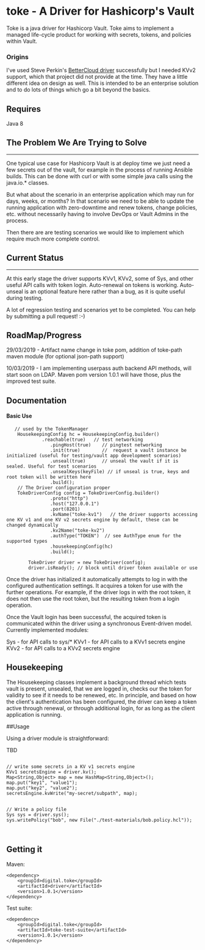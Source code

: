 # toke - A Driver for Hashicorp's Vault 

Toke is a java driver for Hashicorp Vault. Toke aims to implement a managed life-cycle product for working with secrets, tokens, and policies within Vault.

### Origins

I've used Steve Perkin's [BetterCloud driver](https://github.com/BetterCloud/vault-java-driver) 
successfully but I needed KVv2 support, which that project did not provide at the time. They have a 
little different idea on design as well. This is intended to be an enterprise solution and to do lots of
things which go a bit beyond the basics.

Requires
---------------------

Java 8

## The Problem We Are Trying to Solve
---------------------

One typical use case for Hashicorp Vault is at deploy time we just need a few secrets out of the vault, for example in
the process of running Ansible builds. This can be done with curl or with some simple java calls using the java.io.* classes.

But what about the scenario in an enterprise application which may run for days, weeks, or months? In that
scenario we need to be able to update the running application with zero-downtime and renew tokens, change policies,
etc. without necessarily having to involve DevOps or Vault Admins in the process. 

Then there are are testing scenarios we would like to implement which require much more complete control. 


## Current Status
---------------------

At this early stage the driver supports KVv1, KVv2, some of Sys, and other useful API calls with token login. Auto-renewal on tokens is working. Auto-unseal is an
optional feature here rather than a bug, as it is quite useful during testing. 

A lot of regression testing and scenarios yet to be completed. You can help by submitting a pull request! :-)  

## RoadMap/Progress

29/03/2019 - Artifact name change in toke pom, addition of toke-path maven module (for optional json-path support)

10/03/2019 - I am implementing userpass auth backend API methods, will start soon on LDAP. Maven pom version 1.0.1 will have those, plus the improved test suite.   

## Documentation

#### Basic Use

```
   // used by the TokenManager
	HousekeepingConfig hc = HousekeepingConfig.builder()
	         .reachable(true)   // test networking
				.pingHost(true)    // pingtest networking
				.init(true)        //  request a vault instance be initialized (useful for testing/vault app development scenarios)
				.unseal(true)      // unseal the vault if it is sealed. Useful for test scenarios
				.unsealKeys(keyFile) // if unseal is true, keys and root token will be written here
				.build();
	// The Driver configuration proper
	TokeDriverConfig config = TokeDriverConfig.builder()
				.proto("http")
				.host("127.0.0.1")
				.port(8201)
				.kvName("toke-kv1")   // the driver supports accessing one KV v1 and one KV v2 secrets engine by default, these can be changed dynamically
				.kv2Name("toke-kv2")
				.authType("TOKEN")  // see AuthType enum for the supported types 
				.housekeepingConfig(hc)
				.build();
		 
		TokeDriver driver = new TokeDriver(config);
		driver.isReady(); // block until driver token available or use
```

Once the driver has initialized it automatically attempts to log in with the configured authentication settings. It acquires a token for use with the further operations. For
example, if the driver logs in with the root token, it does not then use the root token, but the resulting token from a login operation.

Once the Vault login has been successful, the acquired token is communicated within the driver using a synchronous Event-driven model. Currently implemented modules:

Sys - for API calls to sys/*
KVv1 - for API calls to a KVv1 secrets engine
KVv2 - for API calls to a KVv2 secrets engine


## Housekeeping

The Housekeeping classes implement a background thread which tests vault is present, unsealed, that we are logged in, checks our the token for validity to 
see if it needs to be renewed, etc. In principle, and based on how the client's authentication has been configured, the driver can keep a token active 
through renewal, or through additional login, for as long as the client application is running.  


##Usage

Using a driver module is straightforward:

TBD

```

// write some secrets in a KV v1 secrets engine
KVv1 secretsEngine = driver.kv();
Map<String,Object> map = new HashMap<String,Object>();
map.put("key1", "value1");
map.put("key2", "value2");
secretsEngine.kvWrite("my-secret/subpath", map);


// Write a policy file
Sys sys = driver.sys();
sys.writePolicy("bob", new File("./test-materials/bob.policy.hcl"));



```

Getting it
---------------------

Maven:

```
<dependency>
   	<groupId>digital.toke</groupId>
	<artifactId>driver</artifactId>
	<version>1.0.1</version>
</dependency>
```

Test suite:

```
<dependency>
   	<groupId>digital.toke</groupId>
	<artifactId>toke-test-suite</artifactId>
	<version>1.0.1</version>
</dependency>

```




